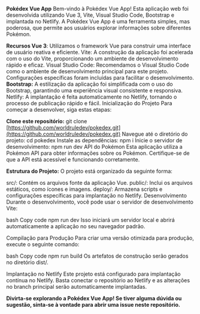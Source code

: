 **Pokédex Vue App** Bem-vindo à Pokédex Vue App! Esta aplicação web foi desenvolvida utilizando Vue 3, Vite, Visual Studio Code, Bootstrap e implantada no Netlify. A Pokédex Vue App é uma ferramenta simples, mas poderosa, que permite aos usuários explorar informações sobre diferentes Pokémon.

**Recursos Vue 3**: Utilizamos o framework Vue para construir uma interface de usuário reativa e eficiente. Vite: A construção da aplicação foi acelerada com o uso do Vite, proporcionando um ambiente de desenvolvimento rápido e eficaz. Visual Studio Code: Recomendamos o Visual Studio Code como o ambiente de desenvolvimento principal para este projeto. Configurações específicas foram incluídas para facilitar o desenvolvimento. **Bootstrap:** A estilização da aplicação foi simplificada com o uso do Bootstrap, garantindo uma experiência visual consistente e responsiva. Netlify: A implantação é feita automaticamente no Netlify, tornando o processo de publicação rápido e fácil. Inicialização do Projeto Para começar a desenvolver, siga estas etapas:

**Clone este repositório:** git clone  [https://github.com/worldruledev/pokedex.git](https://github.com/worldruledev/pokedex.git)  Navegue até o diretório do projeto: cd pokedex Instale as dependências: npm i Inicie o servidor de desenvolvimento: npm run dev API do Pokémon Esta aplicação utiliza a Pokémon API para obter informações sobre os Pokémon. Certifique-se de que a API está acessível e funcionando corretamente.

**Estrutura do Projeto:** O projeto está organizado da seguinte forma:

src/: Contém os arquivos fonte da aplicação Vue. public/: Inclui os arquivos estáticos, como ícones e imagens. deploy/: Armazena scripts e configurações específicas para implantação no Netlify. Desenvolvimento Durante o desenvolvimento, você pode usar o servidor de desenvolvimento Vite:

bash Copy code npm run dev Isso iniciará um servidor local e abrirá automaticamente a aplicação no seu navegador padrão.

Compilação para Produção Para criar uma versão otimizada para produção, execute o seguinte comando:

bash Copy code npm run build Os artefatos de construção serão gerados no diretório dist/.

Implantação no Netlify Este projeto está configurado para implantação contínua no Netlify. Basta conectar o repositório ao Netlify e as alterações no branch principal serão automaticamente implantadas.

**Divirta-se explorando a Pokédex Vue App! Se tiver alguma dúvida ou sugestão, sinta-se à vontade para abrir uma issue neste repositório.**
